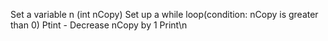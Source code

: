 Set a variable n (int nCopy)
Set up a while loop(condition: nCopy is greater than 0)
Ptint -
Decrease nCopy by 1
Print\n
